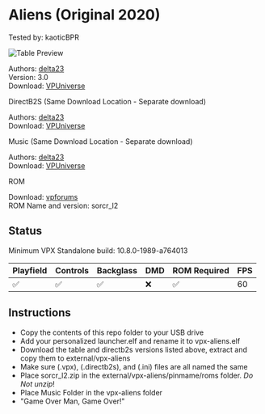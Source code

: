 # Aliens (Original 2020)
Tested by: kaoticBPR

![Table Preview](https://vpuniverse.com/screenshots/monthly_2024_04/AliensDesktop.png.0e972b187963b7b693040266c9c85567.png)

Authors: [delta23](https://vpuniverse.com/profile/1187-delta23/)  
Version: 3.0  
Download: [VPUniverse](https://vpuniverse.com/files/file/19644-aliens-30-final-release/)

DirectB2S (Same Download Location - Separate download)

Authors: [delta23](https://vpuniverse.com/profile/1187-delta23/)  
Download: [VPUniverse](https://vpuniverse.com/files/file/19644-aliens-30-final-release/)

Music (Same Download Location - Separate download)

Authors: [delta23](https://vpuniverse.com/profile/1187-delta23/)  
Download: [VPUniverse](https://vpuniverse.com/files/file/19644-aliens-30-final-release/)

ROM

Download: [vpforums](https://www.vpforums.org/index.php?app=downloads&showfile=889)  
ROM Name and version: sorcr_l2

## Status 

Minimum VPX Standalone build: 10.8.0-1989-a764013

| Playfield | Controls | Backglass | DMD | ROM Required | FPS | 
|-----------|----------|-----------|-----|--------------|-----|
| :white_check_mark: | :white_check_mark: | :white_check_mark: | :x: | :white_check_mark: | 60 |

## Instructions

- Copy the contents of this repo folder to your USB drive
- Add your personalized launcher.elf and rename it to vpx-aliens.elf
- Download the table and directb2s versions listed above, extract and copy them to external/vpx-aliens
- Make sure (.vpx), (.directb2s), and (.ini) files are all named the same
- Place sorcr_l2.zip in the external/vpx-aliens/pinmame/roms folder. *Do Not unzip*!
- Place Music Folder in the vpx-aliens folder
- "Game Over Man, Game Over!"
